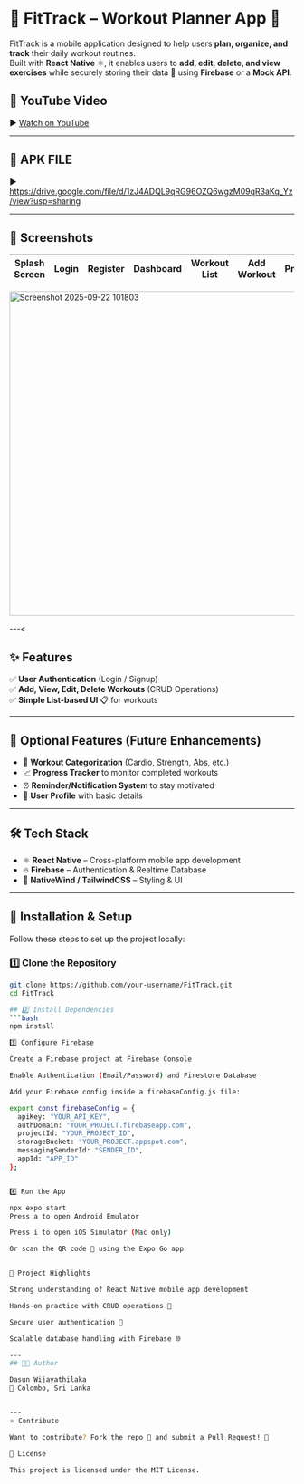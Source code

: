 # 💪 FitTrack – Workout Planner App 📱

FitTrack is a mobile application designed to help users **plan, organize, and track** their daily workout routines.  
Built with **React Native** ⚛️, it enables users to **add, edit, delete, and view exercises** while securely storing their data 🔐 using **Firebase** or a **Mock API**.
## 🎥 YouTube Video

▶️ [Watch on YouTube](https://youtu.be/your-demo-video-link)  

---

## 🎥 APK FILE
▶️ https://drive.google.com/file/d/1zJ4ADQL9qRG96OZQ6wgzM09qR3aKq_Yz/view?usp=sharing

---
## 📸 Screenshots

| Splash Screen | Login | Register | Dashboard | Workout List | Add Workout | Profile |
|---------------|-------|----------|-----------|--------------|-------------|---------|


<img width="875" height="573" alt="Screenshot 2025-09-22 101803" src="https://github.com/user-attachments/assets/cd88d44b-284a-477d-bbb4-8f33c949b4e5" />


---<


## ✨ Features

✅ **User Authentication** (Login / Signup)  
✅ **Add, View, Edit, Delete Workouts** (CRUD Operations)  
✅ **Simple List-based UI** 📋 for workouts  

---

## 🚀 Optional Features (Future Enhancements)

- 🏃 **Workout Categorization** (Cardio, Strength, Abs, etc.)  
- 📈 **Progress Tracker** to monitor completed workouts  
- ⏰ **Reminder/Notification System** to stay motivated  
- 👤 **User Profile** with basic details  

---

## 🛠️ Tech Stack

- ⚛️ **React Native** – Cross-platform mobile app development  
- 🔥 **Firebase** – Authentication & Realtime Database  
- 🎨 **NativeWind / TailwindCSS** – Styling & UI  


---

## 📂 Installation & Setup

Follow these steps to set up the project locally:

### 1️⃣ Clone the Repository
```bash
git clone https://github.com/your-username/FitTrack.git
cd FitTrack

## 2️⃣ Install Dependencies
```bash
npm install

3️⃣ Configure Firebase

Create a Firebase project at Firebase Console

Enable Authentication (Email/Password) and Firestore Database

Add your Firebase config inside a firebaseConfig.js file:

export const firebaseConfig = {
  apiKey: "YOUR_API_KEY",
  authDomain: "YOUR_PROJECT.firebaseapp.com",
  projectId: "YOUR_PROJECT_ID",
  storageBucket: "YOUR_PROJECT.appspot.com",
  messagingSenderId: "SENDER_ID",
  appId: "APP_ID"
};


4️⃣ Run the App

npx expo start
Press a to open Android Emulator

Press i to open iOS Simulator (Mac only)

Or scan the QR code 📱 using the Expo Go app


🎯 Project Highlights

Strong understanding of React Native mobile app development

Hands-on practice with CRUD operations 🔄

Secure user authentication 🔑

Scalable database handling with Firebase 🌐

---
## 👨‍💻 Author

Dasun Wijayathilaka
📍 Colombo, Sri Lanka


---
⭐ Contribute

Want to contribute? Fork the repo 🍴 and submit a Pull Request! 🚀

📜 License

This project is licensed under the MIT License.
